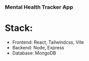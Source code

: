 ### Mental Health Tracker App

# Stack:
  - Frontend: React, Tailwindcss, Vite
  - Backend:  Node, Express
  - Database: MongoDB